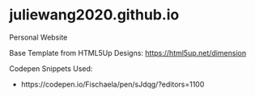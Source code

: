 # juliewang2020.github.io
Personal Website

Base Template from HTML5Up Designs: 
https://html5up.net/dimension

Codepen Snippets Used: 
<ul>
  <li>https://codepen.io/Fischaela/pen/sJdqg/?editors=1100</li>
</ul>
